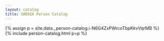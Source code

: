 ```yaml
---
layout: catalog
title: SWERIK Person Catalog
---
```

{% assign p = site.data._person-catalog.i-N6G4ZxPWrcoTbpKkvVqrMB %}
{% include person-catalog.html p=p %}

